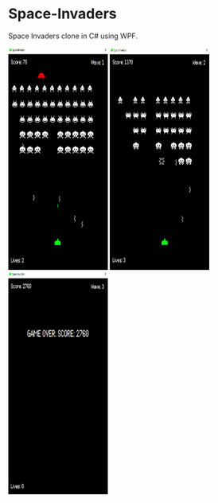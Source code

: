 # Space-Invaders
Space Invaders clone in C# using WPF.

<img src="ss/img1.png" width="200" height="448">
<img src="ss/img2.png" width="200" height="448">
<img src="ss/game_over.png" width="200" height="448">
